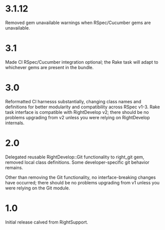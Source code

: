 # 3.1.12

Removed gem unavailable warnings when RSpec/Cucumber gems are unavailable.

# 3.1

Made CI RSpec/Cucumber integration optional; the Rake task will adapt to whichever gems are present
in the bundle.

# 3.0

Reformatted CI harnesss substantially, changing class names and definitions for better modularity
and compatibility across RSpec v1-3. Rake task interface is compatible with RightDevelop v2;
there should be no problems upgrading from v2 unless you were relying on RightDevelop internals.

# 2.0

Delegated reusable RightDevelop::Git functionality to right_git gem, removed
local class definitions. Some developer-specific git behavior remains.

Other than removing the Git functionality, no interface-breaking changes have occurred; there
should be no problems upgrading from v1 unless you were relying on the Git module.

# 1.0

Initial release calved from RightSupport.

